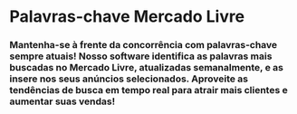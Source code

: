 # Palavras-chave Mercado Livre

### Mantenha-se à frente da concorrência com palavras-chave sempre atuais! Nosso software identifica as palavras mais buscadas no Mercado Livre, atualizadas semanalmente, e as insere nos seus anúncios selecionados. Aproveite as tendências de busca em tempo real para atrair mais clientes e aumentar suas vendas!
